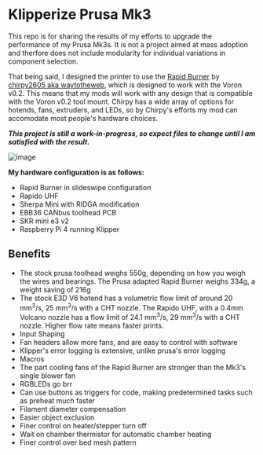 # Klipperize Prusa Mk3
This repo is for sharing the results of my efforts to upgrade the performance of my Prusa Mk3s. It is not a project aimed at mass adoption and therfore does not include modularity for individual variations in component selection.

That being said, I designed the printer to use the [Rapid Burner](https://github.com/chirpy2605/voron/tree/main/V0/Rapid_Burner) by [chirpy2605 aka waytotheweb](https://github.com/chirpy2605), which is designed to work with the Voron v0.2. This means that my mods will work with any design that is compatible with the Voron v0.2 tool mount. Chirpy has a wide array of options for hotends, fans, extruders, and LEDs, so by Chirpy's efforts my mod can accomodate most people's hardware choices. 

***This project is still a work-in-progress, so expect files to change until I am satisfied with the result.*** 

![image](https://github.com/Blargedy/Klipperize_Prusa_Mk3/assets/25805271/27b99a66-9c8d-4350-8c39-771e79116d10)

**My hardware configuration is as follows:**
* Rapid Burner in slideswipe configuration
* Rapido UHF
* Sherpa Mini with RIDGA modification
* EBB36 CANbus toolhead PCB
* SKR mini e3 v2
* Raspberry Pi 4 running Klipper

## Benefits
* The stock prusa toolhead weighs 550g, depending on how you weigh the wires and bearings. The Prusa adapted Rapid Burner weighs 334g, a weight saving of 216g
* The stock E3D V6 hotend has a volumetric flow limit of around 20 mm<sup>3</sup>/s, 25 mm<sup>3</sup>/s with a CHT nozzle. The Rapido UHF, with a 0.4mm Volcano nozzle has a flow limit of 24.1 mm<sup>3</sup>/s, 29 mm<sup>3</sup>/s with a CHT nozzle. Higher flow rate means faster prints. 
* Input Shaping
* Fan headers allow more fans, and are easy to control with software
* Klipper's error logging is extensive, unlike prusa's error logging
* Macros
* The part cooling fans of the Rapid Burner are stronger than the Mk3's single blower fan
* RGBLEDs go brr
* Can use buttons as triggers for code, making predetermined tasks such as preheat much faster
* Filament diameter compensation
* Easier object exclusion
* Finer control on heater/stepper turn off
* Wait on chamber thermistor for automatic chamber heating
* Finer control over bed mesh pattern
